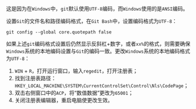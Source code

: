 
这是因为在`Windows`中，`git`默认使用`UTF-8`编码，而`Windows`使用的是`ANSI`编码。

设置`Git`的文件名和路径编码格式，在`Git Bash`中，设置编码格式为`UTF-8`：

```
git config --global core.quotepath false
```

如果上述`git`编码格式设置后仍然显示反斜杠+数字，或者`xx%`的格式，则需要确保`Windows`系统的本地编码设置与`Git`的编码一致。更改`Windows`系统的本地编码格式为`UTF-8`：
1. `WIN` + `R`，打开运行窗口，输入`regedit`，打开注册表；
2. 找到注册表路径：`HKEY_LOCAL_MACHINE\SYSTEM\CurrentControlSet\Control\Nls\CodePage`；
3. 双击右侧窗口中的`ACP`，将“数值数据”更改为`65001`；
4. 关闭注册表编辑器，重启电脑使更改生效。









